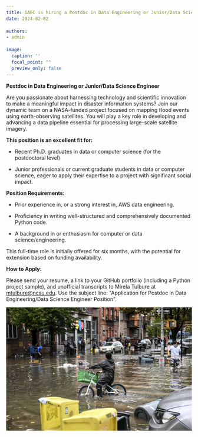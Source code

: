 ```yaml
---
title: GAEC is hiring a Postdoc in Data Engineering or Junior/Data Science Engineer
date: 2024-02-02

authors:
- admin

image:
  caption: ''
  focal_point: ""
  preview_only: false
---
```


**Postdoc in Data Engineering or Junior/Data Science Engineer**
<!--more-->

Are you passionate about harnessing technology and scientific innovation to make a meaningful impact in disaster information systems? Join our dynamic team on a  NASA-funded project focused on mapping flood events using earth-observing satellites. You will play a key role in developing and advancing a data pipeline essential for processing large-scale satellite imagery.


**This position is an excellent fit for:**

- Recent Ph.D. graduates in data or computer science (for the postdoctoral level)

- Junior professionals or current graduate students in data or computer science, eager to apply their expertise to a project with significant social impact.


**Position Requirements:**

- Prior experience in, or a strong interest in, AWS data engineering.

- Proficiency in writing well-structured and comprehensively documented Python code.

- A background in or enthusiasm for computer or data science/engineering.


This full-time role is initially offered for six months, with the potential for extension based on funding availability.


**How to Apply:**

Please send your resume, a link to your GitHub portfolio (including a Python project sample), and unofficial transcripts to Mirela Tulbure at mtulbure@ncsu.edu. Use the subject line: "Application for Postdoc in Data Engineering/Data Science Engineer Position".

<!--more-->
<img src="Flood_img.jpg" alt="image is not available">